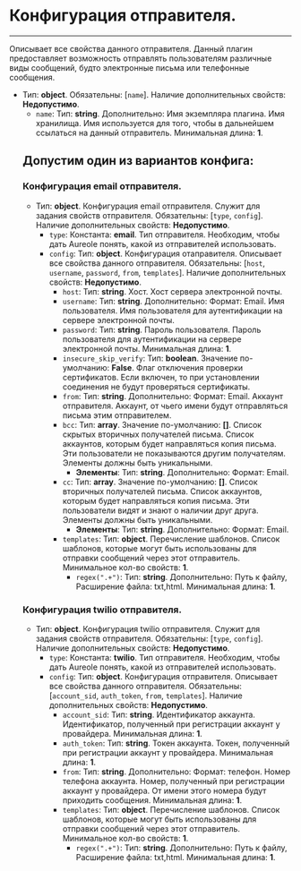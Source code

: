 # Конфигурация отправителя.
***
Описывает все свойства данного отправителя. Данный плагин предоставляет возможность отправлять пользователям различные виды сообщений, будто электронные письма или телефонные сообщения.
- Тип: **object**. Обязательны: [`name`]. Наличие дополнительных свойств: **Недопустимо**.
  - `name`: Тип: **string**. Дополнительно: Имя экземпляра плагина. Имя хранилища. Имя используется для того, чтобы в дальнейшем ссылаться на данный отправитель. Минимальная длина: **1**.
  ## Допустим один из вариантов конфига:
  ### Конфигурация email отправителя.
  - Тип: **object**. Конфигурация email отправителя. Служит для задания свойств отправителя. Обязательны: [`type`, `config`]. Наличие дополнительных свойств: **Недопустимо**.
    - `type`: Константа: **email**. Тип отправителя. Необходим, чтобы дать Aureole понять, какой из отправителей использовать.
    - `config`: Тип: **object**. Конфигурация отаправителя. Описывает все свойства данного отправителя. Обязательны: [`host`, `username`, `password`, `from`, `templates`]. Наличие дополнительных свойств: **Недопустимо**.
      - `host`: Тип: **string**. Хост. Хост сервера электронной почты.
      - `username`: Тип: **string**. Дополнительно: Формат: Email. Имя пользователя. Имя пользователя для аутентификации на сервере электронной почты.
      - `password`: Тип: **string**. Пароль пользователя. Пароль пользователя для аутентификации на сервере электронной почты. Минимальная длина: **1**.
      - `insecure_skip_verify`: Тип: **boolean**. Значение по-умолчанию: **False**. Флаг отключения проверки сертификатов. Если включен, то при установлении соединения не будут проверяться сертификаты.
      - `from`: Тип: **string**. Дополнительно: Формат: Email. Аккаунт отправителя. Аккаунт, от чьего имени будут отправляться письма этим отправителем.
      - `bcc`: Тип: **array**. Значение по-умолчанию: **[]**. Список скрытых вторичных получателей письма. Список аккаунтов, которым будет направляться копия письма. Эти пользователи не показываются другим получателям. Элементы должны быть уникальными.
        - **Элементы**: Тип: **string**. Дополнительно: Формат: Email.
      - `cc`: Тип: **array**. Значение по-умолчанию: **[]**. Список вторичных получателей письма. Список аккаунтов, которым будет направляться копия письма. Эти пользователи видят и знают о наличии друг друга. Элементы должны быть уникальными.
        - **Элементы**: Тип: **string**. Дополнительно: Формат: Email.
      - `templates`: Тип: **object**. Перечисление шаблонов. Список шаблонов, которые могут быть использованы для отправки сообщений через этот отправитель. Минимальное кол-во свойств: **1**.
        - `regex(".+")`: Тип: **string**. Дополнительно: Путь к файлу, Расширение файла:  txt,html. Минимальная длина: **1**.
  ### Конфигурация twilio отправителя.
  - Тип: **object**. Конфигурация twilio отправителя. Служит для задания свойств отправителя.  Обязательны: [`type`, `config`]. Наличие дополнительных свойств: **Недопустимо**.
    - `type`: Константа: **twilio**. Тип отправителя. Необходим, чтобы дать Aureole понять, какой из отправителей использовать.
    - `config`: Тип: **object**. Конфигурация отправителя. Описывает все свойства данного отправителя. Обязательны: [`account_sid`, `auth_token`, `from`, `templates`]. Наличие дополнительных свойств: **Недопустимо**.
      - `account_sid`: Тип: **string**. Идентификатор аккаунта. Идентификатор, полученный при регистрации аккаунт у провайдера. Минимальная длина: **1**.
      - `auth_token`: Тип: **string**. Токен аккаунта. Токен, полученный при регистрации аккаунт у провайдера. Минимальная длина: **1**.
      - `from`: Тип: **string**. Дополнительно: Формат: телефон. Номер телефона аккаунта. Номер, полученный при регистрации аккаунт у провайдера. От имени этого номера будут приходить сообщения. Минимальная длина: **1**.
      - `templates`: Тип: **object**. Перечисление шаблонов. Список шаблонов, которые могут быть использованы для отправки сообщений через этот отправитель. Минимальное кол-во свойств: **1**.
        - `regex(".+")`: Тип: **string**. Дополнительно: Путь к файлу, Расширение файла:  txt,html. Минимальная длина: **1**.
